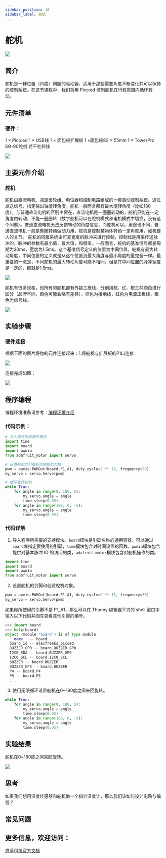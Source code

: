 ```yaml
---
sidebar_position: 10
sidebar_label: 舵机
---
```


# 舵机

![](./images/pico-ed-starter-kit-case-08-01.png)


## 简介
舵机是一种位置（角度）伺服的驱动器，适用于那些需要角度不断变化并可以保持的控制系统。在这节课程中，我们将用 Pico:ed 控制舵机在行程范围内循环转动。

## 元件清单

### 硬件：
1 × Pico:ed
1 × USB线
1 × 面包板扩展板
1 ×面包板83 × 55mm
1 × TowerPro SG-90舵机
若干杜邦线

![](./images/pico-ed-starter-kit-case-08-02.png)


## 主要元件介绍

### 舵机
舵机由直流电机、减速齿轮组、电位器和控制电路组成的一套自动控制系统。通过发送信号，指定输出轴旋转角度。舵机一般而言都有最大旋转角度（比如180度）。与普通直流电机的区别主要在，直流电机是一圈圈转动的，舵机只能在一定角度内转动，不能一圈圈转（数字舵机可以在舵机模式和电机模式中切换，没有这个问题）。普通直流电机无法反馈转动的角度信息，而舵机可以。用途也不同，普通直流电机一般是整圈转动做动力用，舵机是控制某物体转动一定角度用，如机器人的关节。 舵机的伺服系统由可变宽度的脉冲来进行控制，控制线是用来传送脉冲的。脉冲的参数有最小值，最大值，和频率。一般而言，舵机的基准信号都是周期为20ms，宽度为1.5ms。这个基准信号定义的位置为中间位置。舵机有最大转动角度，中间位置的定义就是从这个位置到最大角度与最小角度的量完全一样。最重要的一点是，不同舵机的最大转动角度可能不相同，但是其中间位置的脉冲宽度是一定的，那就是1.5ms。

![](./images/pico-ed-starter-kit-case-08-03.png)

舵机有很多规格，但所有的舵机都有外接三根线，分别用棕、红、橙三种颜色进行区分（品牌不同，颜色可能会略有差异），棕色为接地线，红色为电源正极线，橙色为信号线。

![](./images/pico-ed-starter-kit-case-08-04.png)

## 实验步骤

### 硬件连接
根据下面的图片将你的元件连接起来：1.将舵机与扩展板的P1口连接

![](./images/pico-ed-starter-kit-case-08-05.png)

连接完成如图：

![](./images/pico-ed-starter-kit-case-08-06.png)

## 程序编程
编程环境准备请参考：[编程环境介绍](https://www.yuque.com/elecfreaks-learn/picoed/er7nuh)

### 代码示例：
```python
# 导入程序所需要的模块
import time
import board
import pwmio
from adafruit_motor import servo

# 设置舵机的引脚和创建舵机对象
pwm = pwmio.PWMOut(board.P1_A1, duty_cycle=2 ** 15, frequency=50)
my_servo = servo.Servo(pwm)

# 循环旋转舵机
while True:
    for angle in range(0, 180, 5):
        my_servo.angle = angle
        time.sleep(0.05)
    for angle in range(180, 0, -5):
        my_servo.angle = angle
        time.sleep(0.05)
```

### 代码详解

1. 导入程序所需要的支持模块。`board`模块是引脚名称的通用容器，可以通过`board`库指定要使用的引脚，`time`模块包含对时间设置的函数。`pwmio`模块包含提供对基本脉冲 IO 的访问的类，`adafruit_motor`模块包含对舵机操作的类。
```python
import time
import board
import pwmio
from adafruit_motor import servo
```

2. 设置舵机的引脚和创建舵机对象。
```python
pwm = pwmio.PWMOut(board.P1_A1, duty_cycle=2 ** 15, frequency=50)
my_servo = servo.Servo(pwm)
```
如果你所使用的引脚不是 P1_A1，那么可以在 Thonny 编辑器下方的 shell 窗口中输入以下代码并回车查看其他引脚的编号。
```python
>>> import board
>>> help(board)
object <module 'board'> is of type module
  __name__ -- board
  board_id -- elecfreaks_picoed
  BUZZER_GP0 -- board.BUZZER_GP0
  I2C0_SDA -- board.BUZZER_GP0
  I2C0_SCL -- board.I2C0_SCL
  BUZZER -- board.BUZZER
  BUZZER_GP3 -- board.BUZZER
  P4 -- board.P4
  P5 -- board.P5
  ...
```

3. 使用无限循环设置舵机在0~180度之间来回旋转。
```python
while True:
    for angle in range(0, 180, 5):
        my_servo.angle = angle
        time.sleep(0.05)
    for angle in range(180, 0, -5):
        my_servo.angle = angle
        time.sleep(0.05)
```

## 实验结果
舵机在0~180度之间来回旋转。

![](./images/pico-ed-starter-kit-case-08.gif)


## 思考
如果我们想用温度传感器和舵机做一个指针温度计，那么我们该如何设计电路与编程？

## 常见问题

## 更多信息，欢迎访问：
[恩孚科技官方文档](https://www.elecfreaks.com/learn-en/)
